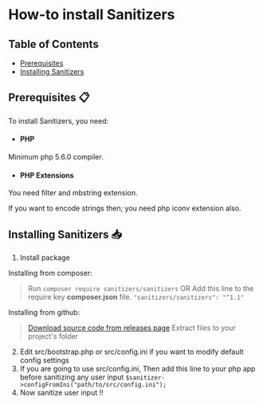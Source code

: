 <link rel="stylesheet" href="docs/css/main.css" />

# How-to install Sanitizers

## Table of Contents

 * [Prerequisites](#prerequisites)
 * [Installing Sanitizers](#installing-sanitizers)

<h2><a name="prerequisites">Prerequisites 📋</a></h2>

To install Sanitizers, you need:

 * #### PHP
Minimum php 5.6.0 compiler.
 * #### PHP Extensions
You need filter and mbstring extension.

If you want to encode strings then; you need php iconv extension also.

<h2><a name="installing-sanitizers">Installing Sanitizers 📥</a></h2>

1. Install package

Installing from composer:
> Run `composer require sanitizers/sanitizers`
> OR
> Add this line to the require key **composer.json** file. `"sanitizers/sanitizers": "^1.1"`

Installing from github:
> [Download source code from releases page](https://github.com/PuneetGopinath/Sanitizers/releases/)
> Extract files to your project's folder

2. Edit src/bootstrap.php or src/config.ini if you want to modify default config settings
3. If you are going to use src/config.ini, Then add this line to your php app before sanitizing any user input `$sanitizer->configFromIni("path/to/src/config.ini");`
4. Now sanitize user input !!
